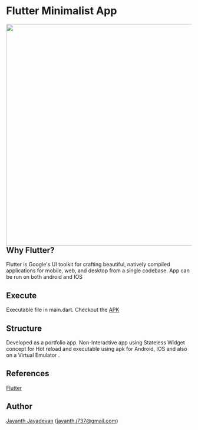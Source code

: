 
# Flutter Minimalist App

<img align=right src="https://github.com/jayanthj737/Flutter-Portfolio-App/blob/master/Screenshot_1575714692.png" height=600.0>

## Why Flutter?

Flutter is Google's UI toolkit for crafting beautiful, natively compiled applications for mobile, web, and desktop from a single codebase.
App can be run on both android and IOS

## Execute

Executable file in main.dart.
Checkout the [APK](https://github.com/jayanthj737/Flutter-Portfolio-App/raw/master/app-release.apk)

## Structure
Developed as a portfolio app. Non-Interactive app using Stateless Widget concept for Hot reload and executable using apk for Android, IOS and also on a Virtual Emulator .

## References

[Flutter](https://flutter.dev/)

## Author
[Jayanth Jayadevan](https://github.com/jayanthj737) (jayanth.j737@gmail.com)
